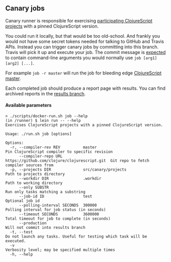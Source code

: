 
## Canary jobs

Canary runner is responsible for exercising [participating ClojureScript projects](https://github.com/cljs-oss/canary/tree/master/runner/src/canary/projects) with a pinned ClojureScript version.

You could run it locally, but that would be too old-school. And frankly you would not have some secret tokens
needed for talking to GitHub and Travis APIs. Instead you can trigger canary jobs by committing into this branch. Travis will pick it up and execute your job. The commit message is [expected](https://github.com/cljs-oss/canary/blob/3a555f984f27dea52af2d756df28647af208b08d/scripts/travis-entrypoint.sh#L16) to contain command-line arguments you would normally use `job [arg1] [arg2] [...]`.

For example `job -r master` will run the job for bleeding edge [ClojureScript master](https://github.com/clojure/clojurescript/tree/master).

Each completed job should produce a report page with results. You can find archived reports in the [results branch](https://github.com/cljs-oss/canary/tree/results).

#### Available parameters

```
> ./scripts/docker-run.sh job --help
(in /runner) $ lein run -- --help
Exercises ClojureScript projects with a pinned ClojureScript version.

Usage: ./run.sh job [options]

Options:
  -r, --compiler-rev REV          master                                        Pin ClojureScript compiler to specific revision
      --compiler-repo URL         https://github.com/clojure/clojurescript.git  Git repo to fetch compiler sources from
  -p, --projects DIR              src/canary/projects                           Path to projects directory
      --workdir DIR               .workdir                                      Path to working directory
      --only SUBSTR                                                             Run only tasks matching a substring
      --job-id ID                 test                                          Optional job id
      --polling-interval SECONDS  300000                                        Polling interval for job status (in seconds)
      --timeout SECONDS           3600000                                       Total timeout for job to complete (in seconds)
      --production                                                              Will not commit into results branch
  -t, --test                                                                    Do not launch any tasks. Useful for testing which task will be executed.
  -v                                                                            Verbosity level; may be specified multiple times
  -h, --help
  ```